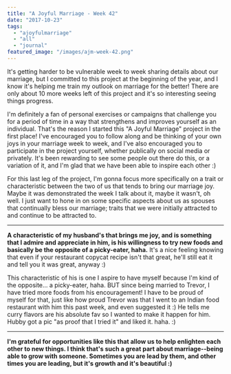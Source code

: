 ```yaml
---
title: "A Joyful Marriage - Week 42"
date: "2017-10-23"
tags:
  - "ajoyfulmarriage"
  - "all"
  - "journal"
featured_image: "/images/ajm-week-42.png"
---
```


It's getting harder to be vulnerable week to week sharing details about our marriage, but I committed to this project at the beginning of the year, and I know it's helping me train my outlook on marriage for the better! There are only about 10 more weeks left of this project and it's so interesting seeing things progress.

I'm definitely a fan of personal exercises or campaigns that challenge you for a period of time in a way that strengthens and improves yourself as an individual. That's the reason I started this "A Joyful Marriage" project in the first place! I've encouraged you to follow along and be thinking of your own joys in your marriage week to week, and I've also encouraged you to participate in the project yourself, whether publically on social media or privately. It's been rewarding to see some people out there do this, or a variation of it, and I'm glad that we have been able to inspire each other :)

For this last leg of the project, I'm gonna focus more specifically on a trait or characteristic between the two of us that tends to bring our marriage joy. Maybe it was demonstrated the week I talk about it, maybe it wasn't, oh well. I just want to hone in on some specific aspects about us as spouses that continually bless our marriage; traits that we were initially attracted to and continue to be attracted to.

* * *

**A characteristic of my husband's that brings me joy, and is something that I admire and appreciate in him, is his willingness to try new foods and basically be the opposite of a picky-eater, haha.** It's a nice feeling knowing that even if your restaurant copycat recipe isn't that great, he'll still eat it and tell you it was great, anyway :)

This characteristic of his is one I aspire to have myself because I'm kind of the opposite... a picky-eater, haha. BUT since being married to Trevor, I have tried more foods from his encouragement! I have to be proud of myself for that, just like how proud Trevor was that I went to an Indian food restaurant with him this past week, and even suggested it :) He tells me curry flavors are his absolute fav so I wanted to make it happen for him. Hubby got a pic "as proof that I tried it" and liked it. haha. :)

* * *

**I'm grateful for opportunities like this that allow us to help enlighten each other to new things. I think that's such a great part about marriage--being able to grow with someone. Sometimes you are lead by them, and other times you are leading, but it's growth and it's beautiful :)**
